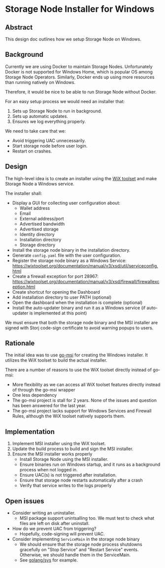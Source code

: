 # Storage Node Installer for Windows

## Abstract

This design doc outlines how we setup Storage Node on Windows.

## Background

Currently we are using Docker to maintain Storage Nodes.
Unfortunately Docker is not supported for Windows Home, which is popular OS among Storage Node Operators.
Similarly, Docker ends up using more resources than running natively on Windows.

Therefore, it would be nice to be able to run Storage Node without Docker.

For an easy setup process we would need an installer that:
1. Sets up Storage Node to run in background.
1. Sets up automatic updates.
1. Ensures we log everything properly.

We need to take care that we:
* Avoid triggering UAC unnecessarily.
* Start storage node before user login.
* Restart on crashes.

## Design

The high-level idea is to create an installer using the [WiX toolset](https://wixtoolset.org) and make Storage Node a Windows service.

The installer shall:
* Display a GUI for collecting user configuration about:
  * Wallet address
  * Email
  * External address/port
  * Advertised bandwidth 
  * Advertised storage
  * Identity directory
  * Installation directory
  * Storage directory
* Install the storage node binary in the installation directory.
* Generate `config.yaml` file with the user configuration.
* Register the storage node binary as a Windows Service: https://wixtoolset.org/documentation/manual/v3/xsd/util/serviceconfig.html
* Create a firewall exception for port 28967: https://wixtoolset.org/documentation/manual/v3/xsd/firewall/firewallexception.html
* Create shortcut for opening the Dashboard
* Add installation directory to user PATH (optional)
* Open the dashboard when the installation is complete (optional)
* Install the auto-updater binary and run it as a Windows service (if auto-updater is implemented at this point)

We must ensure that both the storage node binary and the MSI installer are signed with Storj code-sign certificate to avoid warning popups to users.

## Rationale

The initial idea was to use [go-msi](https://github.com/mh-cbon/go-msi) for creating the Windows installer. It utilizes the WiX toolset to build the actual installer.

There are a number of reasons to use the WiX toolset directly instead of go-msi:
* More flexibility as we can access all WiX toolset features directly instead of through the go-msi wrapper
* One less dependency
* The go-msi project is stall for 2 years. None of the issues and question has been answered for the last year.
* The go-msi project lacks support for Windows Services and Firewall Rules, although the WiX toolset natively supports them.

## Implementation

1. Implement MSI installer using the WiX toolset.
1. Update the build process to build and sign the MSI installer. 
1. Ensure the MSI installer works properly
   * Install Storage Node using the MSI installer.
   * Ensure binaries run on Windows startup, and it runs as a background process when not logged in.
   * Ensure UAC(s) is not triggered after installation.
   * Ensure that storage node restarts automatically after a crash
   * Verify that service writes to the logs properly

## Open issues

* Consider writing an uninstaller.
  * MSI package support unintsalling too. We must test to check what files are left on disk after uninstall.
* How do we prevent UAC from triggering?
  * Hopefully, code-signing will prevent UAC.
* Consider implementing `ServiceMain` in the storage node binary
  * We should ensure that the storage node process shutdowns gracefully on "Stop Service" and "Restart Service" events. Otherwise, we should handle them in the ServiceMain.
  * See [golang/sys](https://github.com/golang/sys/blob/master/windows/svc/example/service.go) for example.
